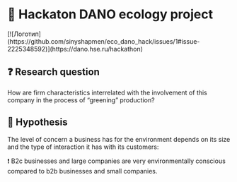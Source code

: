 <h1 align="left">🌱 Hackaton DANO ecology project</h1>
[![Логотип](https://github.com/sinyshapmen/eco_dano_hack/issues/1#issue-2225348592)](https://dano.hse.ru/hackathon)

<h2 align="left">❓ Research question</h2>
<p align="left">How are firm characteristics interrelated with the involvement of this company in the process of “greening” production?</p>

<h2 align="left">💭 Hypothesis</h2>
<p align="left">The level of concern a business has for the environment depends on its size and the type of interaction it has with its customers:</p>
<p align="left">❗️ B2c businesses and large companies are very environmentally conscious compared to b2b businesses and small companies.</p> 


